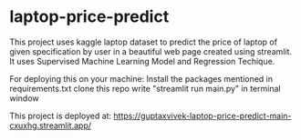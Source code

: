 # laptop-price-predict

This project uses kaggle laptop dataset to predict the price of laptop of given specification by user in a beautiful web page created using streamlit.
It uses Supervised Machine Learning Model and Regression Techique.

For deploying this on your machine:
  Install the packages mentioned in requirements.txt
  clone this repo
  write "streamlit run main.py" in terminal window

This project is deployed at: https://guptaxvivek-laptop-price-predict-main-cxuxhg.streamlit.app/
